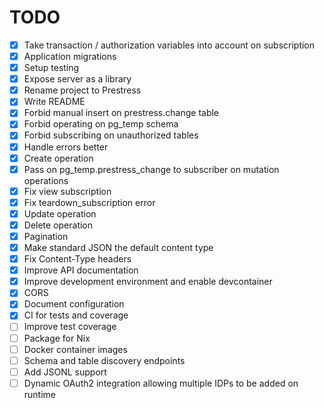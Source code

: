 # TODO

- [x] Take transaction / authorization variables into account on subscription
- [x] Application migrations
- [x] Setup testing
- [x] Expose server as a library
- [x] Rename project to Prestress
- [x] Write README
- [x] Forbid manual insert on prestress.change table
- [x] Forbid operating on pg_temp schema
- [x] Forbid subscribing on unauthorized tables
- [x] Handle errors better
- [x] Create operation
- [x] Pass on pg_temp.prestress_change to subscriber on mutation operations
- [x] Fix view subscription
- [x] Fix teardown_subscription error
- [x] Update operation
- [x] Delete operation
- [x] Pagination
- [x] Make standard JSON the default content type
- [x] Fix Content-Type headers
- [x] Improve API documentation
- [x] Improve development environment and enable devcontainer
- [x] CORS
- [x] Document configuration
- [x] CI for tests and coverage
- [ ] Improve test coverage
- [ ] Package for Nix
- [ ] Docker container images
- [ ] Schema and table discovery endpoints
- [ ] Add JSONL support
- [ ] Dynamic OAuth2 integration allowing multiple IDPs to be added on runtime
